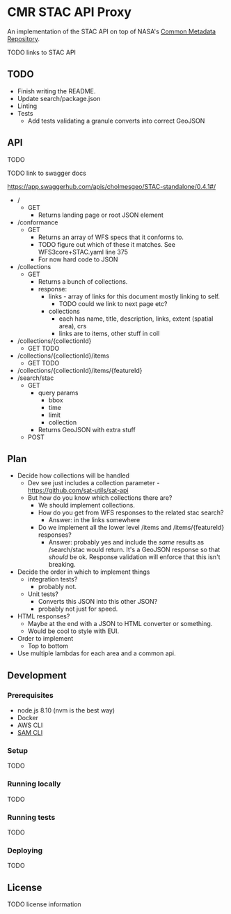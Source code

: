 # CMR STAC API Proxy

An implementation of the STAC API on top of NASA's [Common Metadata Repository](https://cmr.earthdata.nasa.gov/search/).

TODO links to STAC API

## TODO

* Finish writing the README.
* Update search/package.json
* Linting
* Tests
  - Add tests validating a granule converts into correct GeoJSON

## API

TODO

TODO link to swagger docs

https://app.swaggerhub.com/apis/cholmesgeo/STAC-standalone/0.4.1#/

* /
  * GET
    * Returns landing page or root JSON element
* /conformance
  * GET
    * Returns an array of WFS specs that it conforms to.
    * TODO figure out which of these it matches. See WFS3core+STAC.yaml line 375
    * For now hard code to JSON
* /collections
  * GET
    - Returns a bunch of collections.
    - response:
      - links - array of links for this document mostly linking to self.
        - TODO could we link to next page etc?
      - collections
        - each has name, title, description, links, extent (spatial area), crs
        - links are to items, other stuff in coll
* /collections/{collectionId}
  * GET TODO
* /collections/{collectionId}/items
  * GET TODO
* /collections/{collectionId}/items/{featureId}
* /search/stac
  * GET
    * query params
      * bbox
      * time
      * limit
      * collection
    * Returns GeoJSON with extra stuff
  - POST


## Plan

* Decide how collections will be handled
  * Dev see just includes a collection parameter - https://github.com/sat-utils/sat-api
  * But how do you know which collections there are?
    - We should implement collections.
    - How do you get from WFS responses to the related stac search?
      - Answer: in the links somewhere
    - Do we implement all the lower level /items and /items/{featureId} responses?
      - Answer: probably yes and include the _same_ results as /search/stac would return. It's a GeoJSON response so that _should_ be ok. Response validation will enforce that this isn't breaking.
* Decide the order in which to implement things
  - integration tests?
    - probably not.
  - Unit tests?
    - Converts this JSON into this other JSON?
    - probably not just for speed.
* HTML responses?
  - Maybe at the end with a JSON to HTML converter or something.
  - Would be cool to style with EUI.
* Order to implement
  - Top to bottom
* Use multiple lambdas for each area and a common api.



## Development

### Prerequisites

* node.js 8.10 (nvm is the best way)
* Docker
* AWS CLI
* [SAM CLI](https://github.com/awslabs/aws-sam-cli)

### Setup

TODO

### Running locally

TODO

### Running tests

TODO

### Deploying

TODO


## License

TODO license information
